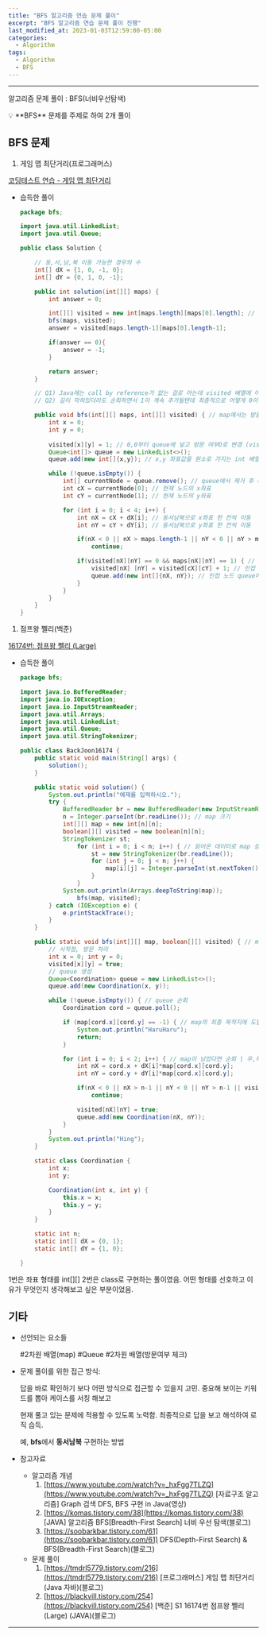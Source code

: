 ```yaml
---
title: "BFS 알고리즘 연습 문제 풀이"
excerpt: "BFS 알고리즘 연습 문제 풀이 진행"
last_modified_at: 2023-01-03T12:59:00-05:00
categories:
  - Algorithm
tags:
  - Algorithm
  - BFS
---
```


---

알고리즘 문제 풀이 : BFS(너비우선탐색)

<aside>
💡 **BFS** 문제를 주제로 하여 2개 풀이

</aside>

## BFS 문제

1. 게임 맵 최단거리(프로그래머스)

[코딩테스트 연습 - 게임 맵 최단거리](https://school.programmers.co.kr/learn/courses/30/lessons/1844?language=java)

- 습득한 풀이
    
    ```java
    package bfs;
    
    import java.util.LinkedList;
    import java.util.Queue;
    
    public class Solution {
    
        // 동,서,남,북 이동 가능한 경우의 수
        int[] dX = {1, 0, -1, 0};
        int[] dY = {0, 1, 0, -1};
    
        public int solution(int[][] maps) {
            int answer = 0;
    
            int[][] visited = new int[maps.length][maps[0].length]; // map의 면적만큼 int 2차원 빈 배열 생성        map.length(배열의 행 갯수) maps[x].length(x행의 열 갯수)
            bfs(maps, visited);
            answer = visited[maps.length-1][maps[0].length-1];
    
            if(answer == 0){
                answer = -1;
            }
    
            return answer;
        }
    
        // Q1) Java에는 call by reference가 없는 걸로 아는데 visited 배열에 어떻게 접근한거지,,
        // Q2) 길이 막혀있더라도 순회하면서 1이 계속 추가될텐데 최종적으로 어떻게 0이 반환될 수 있는거지,,(초기화 값?)
    
        public void bfs(int[][] maps, int[][] visited) { // map에서는 방문여부를 2차원 배열로 표현
            int x = 0;
            int y = 0;
            
            visited[x][y] = 1; // 0,0부터 queue에 넣고 방문 여부O로 변경 (visted 배열이 가지는 원소 값은 0 또는 1의 값일 것)
            Queue<int[]> queue = new LinkedList<>();
            queue.add(new int[]{x,y}); // x,y 좌표값을 원소로 가지는 int 배열을 차례로 queue에 적재(int[] 대신 class 형태로 대체하는 방식도 존재)
    
            while (!queue.isEmpty()) {
                int[] currentNode = queue.remove(); // queue에서 제거 후 좌표 반환
                int cX = currentNode[0]; // 현재 노드의 x좌표
                int cY = currentNode[1]; // 현재 노드의 y좌표
    
                for (int i = 0; i < 4; i++) {
                    int nX = cX + dX[i]; // 동서남북으로 x좌표 한 칸씩 이동
                    int nY = cY + dY[i]; // 동서남북으로 y좌표 한 칸씩 이동
    
                    if(nX < 0 || nX > maps.length-1 || nY < 0 || nY > maps[0].length-1) // map 범위 외부인 경우 제외(index라서 -1) nX,nY의 값이 음수이거나 행,열의 index보다 큰 값이면 pass
                        continue;
    
                    if(visited[nX][nY] == 0 && maps[nX][nY] == 1) { // 방문 이력이 없고 길인 경우(벽x)
                        visited[nX] [nY] = visited[cX][cY] + 1; // 인접 노드로 이동할 때마다 ++1
                        queue.add(new int[]{nX, nY}); // 인접 노드 queue에 삽입
                    }
                }
            }
        }
    }
    ```
    

1. 점프왕 쩰리(백준)

[16174번: 점프왕 쩰리 (Large)](https://www.acmicpc.net/problem/16174)

- 습득한 풀이
    
    ```java
    package bfs;
    
    import java.io.BufferedReader;
    import java.io.IOException;
    import java.io.InputStreamReader;
    import java.util.Arrays;
    import java.util.LinkedList;
    import java.util.Queue;
    import java.util.StringTokenizer;
    
    public class BackJoon16174 {
        public static void main(String[] args) {
            solution();
        }
    
        public static void solution() {
            System.out.println("예제를 입력하시오.");
            try {
                BufferedReader br = new BufferedReader(new InputStreamReader(System.in));
                n = Integer.parseInt(br.readLine()); // map 크기
                int[][] map = new int[n][n];
                boolean[][] visited = new boolean[n][n];
                StringTokenizer st;
                    for (int i = 0; i < n; i++) { // 읽어온 데이터로 map 생성
                        st = new StringTokenizer(br.readLine());
                        for (int j = 0; j < n; j++) {
                            map[i][j] = Integer.parseInt(st.nextToken());
                        }
                    }
                System.out.println(Arrays.deepToString(map));
                    bfs(map, visited);
            } catch (IOException e) {
                e.printStackTrace();
            }
        }
    
        public static void bfs(int[][] map, boolean[][] visited) { // map과 방문여부 배열 전달
            // 시작점, 방문 처리
            int x = 0; int y = 0;
            visited[x][y] = true;
            // queue 생성
            Queue<Coordination> queue = new LinkedList<>();
            queue.add(new Coordination(x, y));
    
            while (!queue.isEmpty()) { // queue 순회
                Coordination cord = queue.poll();
    
                if (map[cord.x][cord.y] == -1) { // map의 최종 목적지에 도달한 경우
                    System.out.println("HaruHaru");
                    return;
                }
    
                for (int i = 0; i < 2; i++) { // map이 남았다면 순회 | 우,하 이동만 가능
                    int nX = cord.x + dX[i]*map[cord.x][cord.y];
                    int nY = cord.y + dY[i]*map[cord.x][cord.y];
    
                    if(nX < 0 || nX > n-1 || nY < 0 || nY > n-1 || visited[nX][nY]) // map 범위 외부인 경우 제외 nX,nY의 값이 음수이거나 행,열의 index보다 큰 값이면 pass
                        continue;
    
                    visited[nX][nY] = true;
                    queue.add(new Coordination(nX, nY));
                }
            }
            System.out.println("Hing");
        }
    
        static class Coordination {
            int x;
            int y;
    
            Coordination(int x, int y) {
                this.x = x;
                this.y = y;
            }
        }
    
        static int n;
        static int[] dX = {0, 1};
        static int[] dY = {1, 0};
    
    }
    ```
    

1번은 좌표 형태를 int[][] 2번은 class로 구현하는 풀이였음. 어떤 형태를 선호하고 이유가 무엇인지 생각해보고 싶은 부분이었음.

## 기타

- 선언되는 요소들
    
    #2차원 배열(map) #Queue #2차원 배열(방문여부 체크)
    

- 문제 풀이를 위한 접근 방식:
    
    답을 바로 확인하기 보다 어떤 방식으로 접근할 수 있을지 고민. 중요해 보이는 키워드를 뽑아 케이스를 서칭 해보고
    
    현재 풀고 있는 문제에 적용할 수 있도록 노력함. 최종적으로 답을 보고 해석하여 로직 습득.
    
    예, **bfs**에서 **동서남북** 구현하는 방법
    

- 참고자료
    - 알고리즘 개념
        1. [https://www.youtube.com/watch?v=_hxFgg7TLZQ](https://www.youtube.com/watch?v=_hxFgg7TLZQ)    [자료구조 알고리즘] Graph 검색 DFS, BFS 구현 in Java(영상)
        2. [https://komas.tistory.com/38](https://komas.tistory.com/38)                                      [JAVA] 알고리즘 BFS[Breadth-First Search] 너비 우선 탐색(블로그)
        3. [https://soobarkbar.tistory.com/61](https://soobarkbar.tistory.com/61)                               DFS(Depth-First Search) & BFS(Breadth-First Search)(블로그)
    - 문제 풀이
        1. [https://tmdrl5779.tistory.com/216](https://tmdrl5779.tistory.com/216)                               [프로그래머스] 게임 맵 최단거리(Java 자바)(블로그)
        2. [https://blackvill.tistory.com/254](https://blackvill.tistory.com/254)                                   [백준] S1 16174번 점프왕 쩰리 (Large) (JAVA)(블로그)

---
